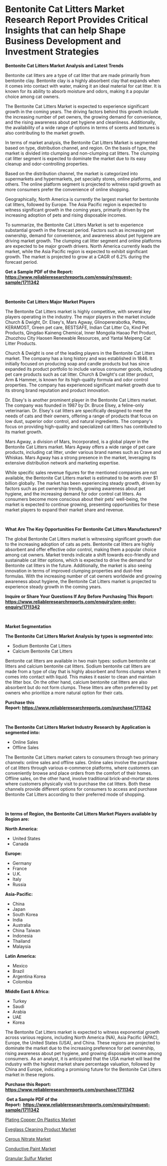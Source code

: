 <p><h1>Bentonite Cat Litters Market Research Report Provides Critical Insights that can help Shape Business Development and Investment Strategies</h1></p><p><strong>Bentonite Cat Litters Market Analysis and Latest Trends</strong></p>
<p><p>Bentonite cat litters are a type of cat litter that are made primarily from bentonite clay. Bentonite clay is a highly absorbent clay that expands when it comes into contact with water, making it an ideal material for cat litter. It is known for its ability to absorb moisture and odors, making it a popular choice among cat owners.</p><p>The Bentonite Cat Litters Market is expected to experience significant growth in the coming years. The driving factors behind this growth include the increasing number of pet owners, the growing demand for convenience, and the rising awareness about pet hygiene and cleanliness. Additionally, the availability of a wide range of options in terms of scents and textures is also contributing to the market growth.</p><p>In terms of market analysis, the Bentonite Cat Litters Market is segmented based on type, distribution channel, and region. On the basis of type, the market is divided into clumping and non-clumping cat litters. The clumping cat litter segment is expected to dominate the market due to its easy cleanup and odor-controlling properties.</p><p>Based on the distribution channel, the market is categorized into supermarkets and hypermarkets, pet specialty stores, online platforms, and others. The online platform segment is projected to witness rapid growth as more consumers prefer the convenience of online shopping.</p><p>Geographically, North America is currently the largest market for bentonite cat litters, followed by Europe. The Asia Pacific region is expected to witness significant growth in the coming years, primarily driven by the increasing adoption of pets and rising disposable incomes.</p><p>To summarize, the Bentonite Cat Litters Market is set to experience substantial growth in the forecast period. Factors such as increasing pet ownership, demand for convenience, and awareness about pet hygiene are driving market growth. The clumping cat litter segment and online platforms are expected to be major growth drivers. North America currently leads the market, while the Asia Pacific region is expected to exhibit significant growth. The market is projected to grow at a CAGR of 6.2% during the forecast period.</p></p>
<p><strong>Get a Sample PDF of the Report:&nbsp; <a href="https://www.reliableresearchreports.com/enquiry/request-sample/1711342">https://www.reliableresearchreports.com/enquiry/request-sample/1711342</a></strong></p>
<p>&nbsp;</p>
<p><strong>Bentonite Cat Litters Major Market Players</strong></p>
<p><p>The Bentonite Cat Litters market is highly competitive, with several key players operating in the industry. The major players in the market include Church & Dwight, Dr. Elsey's, Mars Agway, Glinopererabotka, Pettex, KERAMOST, Green pet care, BESTSAFE, Indian Cat Litter Co, Kind Pet Products, Qingdao Kaineng Chemical, Inner Mongolia Haoao Pet Product, Zhuozhou City Haosen Renewable Resources, and Yantai Meipeng Cat Litter Products.</p><p>Church & Dwight is one of the leading players in the Bentonite Cat Litters market. The company has a long history and was established in 1846. It initially focused on producing soap and candle products but has since expanded its product portfolio to include various consumer goods, including pet care products such as cat litter. Church & Dwight's cat litter product, Arm & Hammer, is known for its high-quality formula and odor control properties. The company has experienced significant market growth due to its strong brand reputation and product innovation.</p><p>Dr. Elsey's is another prominent player in the Bentonite Cat Litters market. The company was founded in 1987 by Dr. Bruce Elsey, a feline-only veterinarian. Dr. Elsey's cat litters are specifically designed to meet the needs of cats and their owners, offering a range of products that focus on low dust, superior odor control, and natural ingredients. The company's focus on providing high-quality and specialized cat litters has contributed to its market growth.</p><p>Mars Agway, a division of Mars, Incorporated, is a global player in the Bentonite Cat Litters market. Mars Agway offers a wide range of pet care products, including cat litter, under various brand names such as Crave and Whiskas. Mars Agway has a strong presence in the market, leveraging its extensive distribution network and marketing expertise.</p><p>While specific sales revenue figures for the mentioned companies are not available, the Bentonite Cat Litters market is estimated to be worth over $1 billion globally. The market has been experiencing steady growth, driven by factors such as pet ownership trends, growing awareness about pet hygiene, and the increasing demand for odor control cat litters. As consumers become more conscious about their pets' well-being, the market is expected to continue growing, presenting opportunities for these market players to expand their market share and revenue.</p></p>
<p>&nbsp;</p>
<p><strong>What Are The Key Opportunities For Bentonite Cat Litters Manufacturers?</strong></p>
<p><p>The global Bentonite Cat Litters market is witnessing significant growth due to the increasing adoption of cats as pets. Bentonite cat litters are highly absorbent and offer effective odor control, making them a popular choice among cat owners. Market trends indicate a shift towards eco-friendly and sustainable cat litter options, which is expected to drive the demand for Bentonite cat litters in the future. Additionally, the market is also seeing innovation in terms of improved clumping properties and dust-free formulas. With the increasing number of cat owners worldwide and growing awareness about hygiene, the Bentonite Cat Litters market is projected to experience steady growth in the coming years.</p></p>
<p><strong>Inquire or Share Your Questions If Any Before Purchasing This Report: <a href="https://www.reliableresearchreports.com/enquiry/pre-order-enquiry/1711342">https://www.reliableresearchreports.com/enquiry/pre-order-enquiry/1711342</a></strong></p>
<p>&nbsp;</p>
<p><strong>Market Segmentation</strong></p>
<p><strong>The Bentonite Cat Litters Market Analysis by types is segmented into:</strong></p>
<p><ul><li>Sodium Bentonite Cat Litters</li><li>Calcium Bentonite Cat Litters</li></ul></p>
<p><p>Bentonite cat litters are available in two main types: sodium bentonite cat litters and calcium bentonite cat litters. Sodium bentonite cat litters are made from a type of clay that is highly absorbent and forms clumps when it comes into contact with liquid. This makes it easier to clean and maintain the litter box. On the other hand, calcium bentonite cat litters are also absorbent but do not form clumps. These litters are often preferred by pet owners who prioritize a more natural option for their cats.</p></p>
<p><strong>Purchase this Report:&nbsp;<a href="https://www.reliableresearchreports.com/purchase/1711342">https://www.reliableresearchreports.com/purchase/1711342</a></strong></p>
<p>&nbsp;</p>
<p><strong>The Bentonite Cat Litters Market Industry Research by Application is segmented into:</strong></p>
<p><ul><li>Online Sales</li><li>Offline Sales</li></ul></p>
<p><p>The Bentonite Cat Litters market caters to consumers through two primary channels: online sales and offline sales. Online sales involve the purchase of cat litters through various e-commerce platforms, where customers can conveniently browse and place orders from the comfort of their homes. Offline sales, on the other hand, involve traditional brick-and-mortar stores where customers physically visit to purchase the cat litters. Both these channels provide different options for consumers to access and purchase Bentonite Cat Litters according to their preferred mode of shopping.</p></p>
<p>&nbsp;</p>
<p><strong>In terms of Region, the Bentonite Cat Litters Market Players available by Region are:</strong></p>
<p>
    <p> <strong> North America: </strong>
        <ul>
            <li>United States</li>
            <li>Canada</li>
        </ul>
        </p> 
    <p> <strong> Europe: </strong>
        <ul>
            <li>Germany</li>
            <li>France</li>
            <li>U.K.</li>
            <li>Italy</li>
            <li>Russia</li>
        </ul>
        </p> 
    <p> <strong> Asia-Pacific: </strong>
        <ul>
            <li>China</li>
            <li>Japan</li>
            <li>South Korea</li>
            <li>India</li>
            <li>Australia</li>
            <li>China Taiwan</li>
            <li>Indonesia</li>
            <li>Thailand</li>
            <li>Malaysia</li>
        </ul>
        </p> 
    <p> <strong> Latin America: </strong>
        <ul>
            <li>Mexico</li>
            <li>Brazil</li>
            <li>Argentina Korea</li>
            <li>Colombia</li>
        </ul>
        </p> 
    <p> <strong> Middle East & Africa: </strong>
        <ul>
            <li>Turkey</li>
            <li>Saudi</li>
            <li>Arabia</li>
            <li>UAE</li>
            <li>Korea</li>
        </ul>
    </p>
    </p>
<p><p>The Bentonite Cat Litters market is expected to witness exponential growth across various regions, including North America (NA), Asia Pacific (APAC), Europe, the United States (USA), and China. These regions are projected to dominate the market due to the increasing preference for pet ownership, rising awareness about pet hygiene, and growing disposable income among consumers. As an analyst, it is anticipated that the USA market will lead the industry with the highest market share percentage valuation, followed by China and Europe, indicating a promising future for the Bentonite Cat Litters market in these regions.</p></p>
<p><strong>Purchase this Report: <a href="https://www.reliableresearchreports.com/purchase/1711342">https://www.reliableresearchreports.com/purchase/1711342</a></strong></p>
<p>&nbsp;<strong>Get a Sample PDF of the Report:&nbsp;&nbsp;<a href="https://www.reliableresearchreports.com/enquiry/request-sample/1711342">https://www.reliableresearchreports.com/enquiry/request-sample/1711342</a></strong></p>
<p><strong></strong></p>
<p><p><a href="https://github.com/JameTravis/Market-Research-Report-List-2/blob/main/plating-copper-on-plastics-market.md">Plating Copper On Plastics Market</a></p><p><a href="https://medium.com/@piercehoppe2023/eyeglass-cleaning-product-market-analysis-its-cagr-market-segmentation-and-global-industry-cfe78985acfe">Eyeglass Cleaning Product Market</a></p><p><a href="https://github.com/kartikreportprime/Market-Research-Report-List-1/blob/main/cerous-nitrate-market.md">Cerous Nitrate Market</a></p><p><a href="https://www.linkedin.com/pulse/conductive-paint-market-size-share-amp-trends-analysis-8dnse/">Conductive Paint Market</a></p><p><a href="https://www.linkedin.com/pulse/granular-sulfur-market-research-report-unlocks-analysis-qupcc/">Granular Sulfur Market</a></p></p>